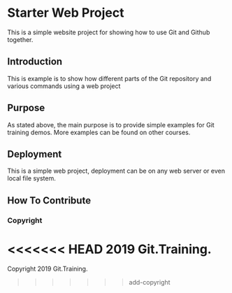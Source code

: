 # Starter Web Project

This is a simple website project for showing how to use Git and Github together.

## Introduction

This is example is to show how different parts of the Git repository and various commands using a web project

## Purpose

As stated above, the main purpose is to provide simple examples for Git training demos.
More examples can be found on other courses.

## Deployment

This is a simple web project, deployment can be on any web server or even local file system.

## How To Contribute

### Copyright
<<<<<<< HEAD
2019 Git.Training.
=======
Copyright 2019 Git.Training.
>>>>>>> add-copyright
